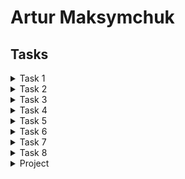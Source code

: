 # Artur Maksymchuk
## Tasks



<details>
  <summary>Task 1</summary>
  
  [Task 1](https://github.com/ArturMaksymchuk/DevOps_online_Kyiv_2022Q1Q2/blob/master/m1/task1.1/README.md)
  
</details>

<details>
  <summary>Task 2</summary>

  [Task 2.1](https://github.com/ArturMaksymchuk/DevOps_online_Kyiv_2022Q1Q2/blob/master/m2/task2.1/README.md)

  [Task 2.2](https://github.com/ArturMaksymchuk/DevOps_online_Kyiv_2022Q1Q2/blob/master/m2/task2.2/README.md)
  
</details>

<details>
  <summary>Task 3</summary>
  
  [Task 3.1](https://github.com/ArturMaksymchuk/DevOps_online_Kyiv_2022Q1Q2/blob/master/m3/task3.1/readme.md)

  [Task 3.2](https://github.com/ArturMaksymchuk/DevOps_online_Kyiv_2022Q1Q2/blob/master/m3/task3.2/readme.md)

  [Task 3.3](https://github.com/ArturMaksymchuk/DevOps_online_Kyiv_2022Q1Q2/blob/master/m3/task3.3/readme.md)

  [Task 3.4](https://github.com/ArturMaksymchuk/DevOps_online_Kyiv_2022Q1Q2/blob/master/m3/task3.4/readme.md)
  
</details>

<details>
  <summary>Task 4</summary>
  
  [Task 4.1](https://github.com/ArturMaksymchuk/DevOps_online_Kyiv_2022Q1Q2/blob/master/m4/task4.1/readme.md)

  [Task 4.2](https://github.com/ArturMaksymchuk/DevOps_online_Kyiv_2022Q1Q2/blob/master/m4/task4.2/readme.md)

  [Task 4.3](https://github.com/ArturMaksymchuk/DevOps_online_Kyiv_2022Q1Q2/blob/master/m4/task4.3/readme.md)
  
</details>

<details>
  <summary>Task 5</summary>
  
  [Task 5](https://github.com/ArturMaksymchuk/DevOps_online_Kyiv_2022Q1Q2/blob/master/m5/README.md)
  
</details>

<details>
  <summary>Task 6</summary>
  
  [Task 6](https://github.com/ArturMaksymchuk/DevOps_online_Kyiv_2022Q1Q2/blob/master/m6/README.md)
  
</details>
<details>
  <summary>Task 7</summary>
  
  [Task 7](https://github.com/ArturMaksymchuk/DevOps_online_Kyiv_2022Q1Q2/blob/master/m7/README.md)
  
</details>
<details>
  <summary>Task 8</summary>
  
  [Task 8](https://github.com/ArturMaksymchuk/DevOps_online_Kyiv_2022Q1Q2/blob/master/m8/README.md)
  
</details>

<details>
  <summary>Project</summary>
  
  [Project](https://github.com/ArturMaksymchuk/Final_calc)
  
</details>

   

